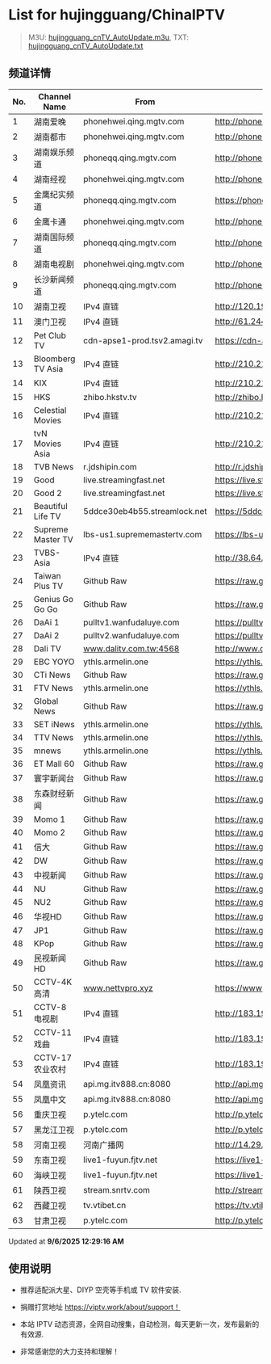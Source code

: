 # List for **hujingguang/ChinaIPTV**

> M3U: [hujingguang_cnTV_AutoUpdate.m3u](./hujingguang_cnTV_AutoUpdate.m3u ), TXT: [hujingguang_cnTV_AutoUpdate.txt](./txt/hujingguang_cnTV_AutoUpdate.txt )

## 频道详情

| No. | Channel Name | From | Source |
| --- | ------------ | ---- | ------ |
| 1 | 湖南爱晚 | phonehwei.qing.mgtv.com | <http://phonehwei.qing.mgtv.com/nn_live/nn_x64/dWlwPTEwNi4xNC4zOC41NSZ0ZXJtPTUmcWlkPSZjZG5leF9pZD1od19waG9uZSZjaHM9JmRlZj0xJnM9YTk0MmQ4M2YzMzE2OGUwNzQyN2ZiMTUwMGVkODA2NTYmdWlkPSZ1dWlkPWJjZmU4ZDNiMTNjN2VkOWI1MWY2NDhiZmE1Y2JiMjU0LTZhMGUyNjM3JnY9MiZhcz0wJmVzPTE3NTcwODk4NzY,/HNGGMPP360.m3u8> |
| 2 | 湖南都市 | phonehwei.qing.mgtv.com | <http://phonehwei.qing.mgtv.com/nn_live/nn_x64/dWlwPTEwNi4xNC4zOC41NSZ0ZXJtPTUmcWlkPSZjZG5leF9pZD1od19waG9uZSZjaHM9JmRlZj0xJnM9NWJmNzAwNjJkNWJhM2RmNjAwZDg0Mzk2MzJhZTViNTcmdWlkPSZ1dWlkPTVhOTczZjkyMDllYjQ3YzNlNWNjYzlhZTdiM2IzMmM1LTZhMGUyNjM3JnY9MiZhcz0wJmVzPTE3NTcwODg3NjQ,/HNDSMPP360.m3u8> |
| 3 | 湖南娱乐频道 | phoneqq.qing.mgtv.com | <http://phoneqq.qing.mgtv.com/nn_live/nn_x64/dWlwPTEwNi4xNC4zOC41NSZ0ZXJtPTUmcWlkPSZjZG5leF9pZD1xcV9waG9uZV9saXZlJmNocz0mZGVmPTEmcz1kYzQzZDYzMmQ4M2U1ZWYzMTJmMjkzNGJjY2VhZmVlNyZ1aWQ9JnV1aWQ9MzNjZTdlZjZlMmEzMjg1YTgzNGUwZGNjM2VkZTY2NTAtNmEwZTI2Mzcmdj0yJmFzPTAmZXM9MTc1NzA5NTIxMQ,,/HNYLMPP360.m3u8> |
| 4 | 湖南经视 | phonehwei.qing.mgtv.com | <http://phonehwei.qing.mgtv.com/nn_live/nn_x64/dWlwPTEwNi4xNC4zOC41NSZ0ZXJtPTUmcWlkPSZjZG5leF9pZD1od19waG9uZSZjaHM9JmRlZj0xJnM9ZjZiMGU3YmZhMTc1NThlZjExMzFmOGE1MjZhNTdjYjEmdWlkPSZ1dWlkPWJhMTFkNTQwYWY1MDY2OGJmYmE1NzJlYTg5YjdjZDQyLTZhMGUyNjM3JnY9MiZhcz0wJmVzPTE3NTcwOTU1MjQ,/HNJSMPP360.m3u8> |
| 5 | 金鹰纪实频道 | phoneqq.qing.mgtv.com | <https://phoneqq.qing.mgtv.com/nn_live/nn_x64/dWlwPTEwNi4xNC4zOC41NSZ0ZXJtPTUmcWlkPSZjZG5leF9pZD1xcV9waG9uZV9saXZlJmNocz0mZGVmPTEmcz05NTY1ZjQwYzY1ZjI0ZDFmODMwZDQ0Yzg1ZjQ3NDc5MyZ1aWQ9JnV1aWQ9ZTgzM2YxOTI1NDkxMTcwYTU4ODE5Yzk2M2M0ZmRjYjAtNmEwZTI2Mzcmdj0yJmFzPTAmZXM9MTc1NzA5NjkwMg,,/JYJSMPP360.m3u8> |
| 6 | 金鹰卡通 | phonehwei.qing.mgtv.com | <http://phonehwei.qing.mgtv.com/nn_live/nn_x64/dWlwPTEwNi4xNC4zOC41NSZ0ZXJtPTUmcWlkPSZjZG5leF9pZD1od19waG9uZSZjaHM9JmRlZj0xJnM9YTA1NGZmNTdmYjdjYmRhNDM4ZDRhYzBjNjZiYjUxMjUmdWlkPSZ1dWlkPTJjOWYzNWMwMTFhYzlhMzQ1ZWE3ZGI0NDZhZmJjZDczLTZhMGUyNjM3JnY9MiZhcz0wJmVzPTE3NTcxMTUxNTM,/JYKTMPP360.m3u8> |
| 7 | 湖南国际频道 | phoneqq.qing.mgtv.com | <http://phoneqq.qing.mgtv.com/nn_live/nn_x64/dWlwPTEwNi4xNC4zOC41NSZ0ZXJtPTUmcWlkPSZjZG5leF9pZD1xcV9waG9uZV9saXZlJmNocz0mZGVmPTEmcz1lMjk4NTIxYjI0NDliYjkyMjRhYzZmMjdlNzJiZjM0OSZ1aWQ9JnV1aWQ9MTdlYTI5OTdkMzhjYTE2M2EyOWRlNGZjMDZlMjUwMWYtNmEwZTI2Mzcmdj0yJmFzPTAmZXM9MTc1NzEwODk3OA,,/HNGJMPP360.m3u8> |
| 8 | 湖南电视剧 | phonehwei.qing.mgtv.com | <http://phonehwei.qing.mgtv.com/nn_live/nn_x64/dWlwPTEwNi4xNC4zOC41NSZ0ZXJtPTUmcWlkPSZjZG5leF9pZD1od19waG9uZSZjaHM9JmRlZj0xJnM9MjIyYjgxYmRjZmVlZmE0MDQxZWJmNjE1ZjJjODc5YTImdWlkPSZ1dWlkPTE2ODg2YTJhZTIxODZkYjk4MzEyNDhlZDI5ZGNhNjM4LTZhMGUyNjM3JnY9MiZhcz0wJmVzPTE3NTcxMTI3NTM,/HNDSJMPP360.m3u8> |
| 9 | 长沙新闻频道 | phoneqq.qing.mgtv.com | <http://phoneqq.qing.mgtv.com/nn_live/nn_x64/dWlwPTEwNi4xNC4zOC41NSZ0ZXJtPTUmcWlkPSZjZG5leF9pZD1xcV9waG9uZV9saXZlJmNocz0mZGVmPTEmcz01YjE3OTNjNmUwNGRhMWExODI5NWM5NTdiODdkZGZlOSZ1aWQ9JnV1aWQ9ODhmZWUxNDBmY2Q2YTRjOTEzN2MzYjYyMmUwODNjZGYtNmEwZTI2Mzcmdj0yJmFzPTAmZXM9MTc1NzEwOTMxOQ,,/CSXWMPP360.m3u8> |
| 10 | 湖南卫视 | IPv4 直链 | <http://120.196.232.43:8088/rrs03.hw.gmcc.net/PLTV/651/224/3221226698/1.m3u8> |
| 11 | 澳门卫视 | IPv4 直链 | <http://61.244.22.4/ch1/ch1.live/playlist.m3u8> |
| 12 | Pet Club TV | cdn-apse1-prod.tsv2.amagi.tv | <https://cdn-apse1-prod.tsv2.amagi.tv/linear/amg01076-lightningintern-petclub-samsungnz/playlist.m3u8> |
| 13 | Bloomberg TV Asia | IPv4 直链 | <http://210.210.155.37/dr9445/h/h03/index.m3u8> |
| 14 | KIX | IPv4 直链 | <http://210.210.155.37/dr9445/h/h07/index.m3u8> |
| 15 | HKS | zhibo.hkstv.tv | <http://zhibo.hkstv.tv/livestream/mutfysrq/playlist.m3u8> |
| 16 | Celestial Movies | IPv4 直链 | <http://210.210.155.37/dr9445/h/h14/index.m3u8> |
| 17 | tvN Movies Asia | IPv4 直链 | <http://210.210.155.37/dr9445/h/h21/index.m3u8> |
| 18 | TVB News | r.jdshipin.com | <http://r.jdshipin.com/CkuBd> |
| 19 | Good | live.streamingfast.net | <https://live.streamingfast.net/osmflivech1.m3u8> |
| 20 | Good 2 | live.streamingfast.net | <https://live.streamingfast.net/osmflivech2.m3u8> |
| 21 | Beautiful Life TV | 5ddce30eb4b55.streamlock.net | <https://5ddce30eb4b55.streamlock.net/bltvhd/bltv1/playlist.m3u8> |
| 22 | Supreme Master TV | lbs-us1.suprememastertv.com | <https://lbs-us1.suprememastertv.com/720p.m3u8> |
| 23 | TVBS-Asia | IPv4 直链 | <http://38.64.72.148/hls/modn/list/4005/playlist.m3u8> |
| 24 | Taiwan Plus TV | Github Raw | <https://raw.githubusercontent.com/ChiSheng9/iptv/master/TV78.m3u8> |
| 25 | Genius Go Go Go | Github Raw | <https://raw.githubusercontent.com/ChiSheng9/iptv/master/TV26.m3u8> |
| 26 | DaAi 1 | pulltv1.wanfudaluye.com | <https://pulltv1.wanfudaluye.com/live/tv1.m3u8> |
| 27 | DaAi 2 | pulltv2.wanfudaluye.com | <https://pulltv2.wanfudaluye.com/live/tv2.m3u8> |
| 28 | Dali TV | www.dalitv.com.tw:4568 | <http://www.dalitv.com.tw:4568/live/dali/index.m3u8> |
| 29 | EBC YOYO | ythls.armelin.one | <https://ythls.armelin.one/channel/UCiWRSesvSYmY7YOyz0tv_zQ.m3u8> |
| 30 | CTi News | Github Raw | <https://raw.githubusercontent.com/ChiSheng9/iptv/master/TV28.m3u8> |
| 31 | FTV News | ythls.armelin.one | <https://ythls.armelin.one/channel/UC2VmWn8dAqkzlQqvy02E1PA.m3u8> |
| 32 | Global News | Github Raw | <https://raw.githubusercontent.com/ChiSheng9/iptv/master/TV02.m3u8> |
| 33 | SET iNews | ythls.armelin.one | <https://ythls.armelin.one/channel/UCoNYj9OFHZn3ACmmeRCPwbA.m3u8> |
| 34 | TTV News | ythls.armelin.one | <https://ythls.armelin.one/channel/UC8ROUUjHzEQm-ndb69CX8Ww.m3u8> |
| 35 | mnews | ythls.armelin.one | <https://ythls.armelin.one/channel/UC4LjkybVKXCDlneVXlKAbmw.m3u8> |
| 36 | ET Mall 60 | Github Raw | <https://raw.githubusercontent.com/ChiSheng9/iptv/master/TV18.m3u8> |
| 37 | 寰宇新闻台 | Github Raw | <https://raw.githubusercontent.com/ChiSheng9/iptv/master/TV02.m3u8> |
| 38 | 东森财经新闻 | Github Raw | <https://raw.githubusercontent.com/ChiSheng9/iptv/master/TV03.m3u8> |
| 39 | Momo 1 | Github Raw | <https://raw.githubusercontent.com/ChiSheng9/iptv/master/TV04.m3u8> |
| 40 | Momo 2 | Github Raw | <https://raw.githubusercontent.com/ChiSheng9/iptv/master/TV05.m3u8> |
| 41 | 信大 | Github Raw | <https://raw.githubusercontent.com/ChiSheng9/iptv/master/TV07.m3u8> |
| 42 | DW | Github Raw | <https://raw.githubusercontent.com/ChiSheng9/iptv/master/TV08.m3u8> |
| 43 | 中视新闻 | Github Raw | <https://raw.githubusercontent.com/ChiSheng9/iptv/master/TV09.m3u8> |
| 44 | NU | Github Raw | <https://raw.githubusercontent.com/ChiSheng9/iptv/master/TV10.m3u8> |
| 45 | NU2 | Github Raw | <https://raw.githubusercontent.com/ChiSheng9/iptv/master/TV14.m3u8> |
| 46 | 华视HD | Github Raw | <https://raw.githubusercontent.com/ChiSheng9/iptv/master/TV12.m3u8> |
| 47 | JP1 | Github Raw | <https://raw.githubusercontent.com/ChiSheng9/iptv/master/TV15.m3u8> |
| 48 | KPop | Github Raw | <https://raw.githubusercontent.com/ChiSheng9/iptv/master/TV16.m3u8> |
| 49 | 民视新闻HD | Github Raw | <https://raw.githubusercontent.com/ChiSheng9/iptv/master/TV17.m3u8> |
| 50 | CCTV-4K 高清 | www.nettvpro.xyz | <https://www.nettvpro.xyz/player/videojs.php?url=https://liveop.cctv.cn/hls/4KHD/playlist.m3u8> |
| 51 | CCTV-8 电视剧 | IPv4 直链 | <http://183.196.25.171:808/hls/77/index.m3u8> |
| 52 | CCTV-11 戏曲 | IPv4 直链 | <http://183.196.25.171:808/hls/11/index.m3u8> |
| 53 | CCTV-17 农业农村 | IPv4 直链 | <http://183.196.25.171:808/hls/93/index.m3u8> |
| 54 | 凤凰资讯 | api.mg.itv888.cn:8080 | <http://api.mg.itv888.cn:8080/hls/11ef1dc70d8/index.m3u8> |
| 55 | 凤凰中文 | api.mg.itv888.cn:8080 | <http://api.mg.itv888.cn:8080/hls/2f80047f91e/index.m3u8> |
| 56 | 重庆卫视 | p.ytelc.com | <http://p.ytelc.com/videojs.php?id=https://sjlivecdn9.cbg.cn/202509052219/app_2/_definst_/ls_2.stream/chunklist.m3u8> |
| 57 | 黑龙江卫视 | p.ytelc.com | <http://p.ytelc.com/videojs.php?id=https://idclive.hljtv.com:4430/live/hljws_own.m3u8> |
| 58 | 河南卫视 | 河南广播网 | <http://14.29.45.99/tvcdn.stream3.hndt.com/tv/65c4a6d5017e1000b2b6ea2500000000_transios/playlist.m3u8?wsSecret=311e226089079d4b47590ac38f86e065&wsTime=1757099575&wsSession=a024c7df890516cbe308eec4-175708834516454&wsIPSercert=f1ed5e80c31ab65580d88c6bbb451005&wsiphost=local&wsBindIP=1> |
| 59 | 东南卫视 | live1-fuyun.fjtv.net | <https://live1-fuyun.fjtv.net/dnpd/hd/live.m3u8?_upt=32a4d0a51757096927> |
| 60 | 海峡卫视 | live1-fuyun.fjtv.net | <https://live1-fuyun.fjtv.net/haixiapd/hd/live.m3u8?_upt=98f819081757094775> |
| 61 | 陕西卫视 | stream.snrtv.com | <http://stream.snrtv.com/sxbc-star-tBRUZ8.m3u8> |
| 62 | 西藏卫视 | tv.vtibet.cn | <https://tv.vtibet.cn/live/h701F9MpxzPDyE.m3u8?secret=667a55f0838d12b3bd49140277b3d683&time=68bb0a76> |
| 63 | 甘肃卫视 | p.ytelc.com | <http://p.ytelc.com/videojs.php?id=https://hls.gstv.com.cn/49048r/6e1sy2.m3u8> |

Updated at **9/6/2025 12:29:16 AM**

## 使用说明

- 推荐适配派大星、DIYP 空壳等手机或 TV 软件安装.

- 捐赠打赏地址 <https://viptv.work/about/support！>

- 本站 IPTV 动态资源，全网自动搜集，自动检测，每天更新一次，发布最新的有效源.

- 非常感谢您的大力支持和理解！
